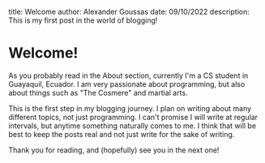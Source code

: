 title: Welcome
author: Alexander Goussas
date: 09/10/2022
description: This is my first post in the world of blogging!

# Welcome!

As you probably read in the About section, currently I'm a CS student in
Guayaquil, Ecuador. I am very passionate about programming, but also about
things such as "The Cosmere" and martial arts.

This is the first step in my blogging journey. I plan on writing about many
different topics, not just programming. I can't promise I will write at regular
intervals, but anytime something naturally comes to me. I think that will be
best to keep the posts real and not just write for the sake of writing.

Thank you for reading, and (hopefully) see you in the next one!
